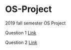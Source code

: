 # OS-Project
2019 fall semester OS Project


Question 1 [Link](https://github.com/hamidrezaHemati/OS-Project/tree/master/q1)

Question 2 [Link](https://github.com/hamidrezaHemati/OS-Project/tree/master/q2)
